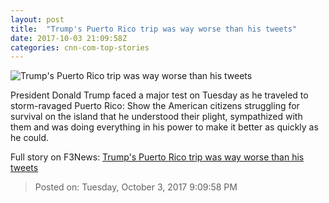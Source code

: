 ```yaml
---
layout: post
title:  "Trump's Puerto Rico trip was way worse than his tweets"
date: 2017-10-03 21:09:58Z
categories: cnn-com-top-stories
---
```


![Trump's Puerto Rico trip was way worse than his tweets](http://i2.cdn.cnn.com/cnnnext/dam/assets/171003130645-01-trump-cruz-puerto-rico-1003-super-tease.jpg)

President Donald Trump faced a major test on Tuesday as he traveled to storm-ravaged Puerto Rico: Show the American citizens struggling for survival on the island that he understood their plight, sympathized with them and was doing everything in his power to make it better as quickly as he could.


Full story on F3News: [Trump's Puerto Rico trip was way worse than his tweets](http://www.f3nws.com/n/HKydSH)

> Posted on: Tuesday, October 3, 2017 9:09:58 PM
